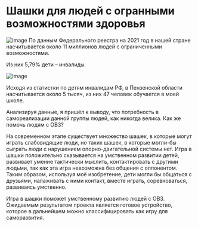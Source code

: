 # Шашки для людей с огранными возможностями здоровья

![image](https://user-images.githubusercontent.com/84613812/147714583-b9e68522-415b-4874-b7a1-3121a196f5a7.png)
По данным Федерального реестра на 2021 год в нашей стране насчитывается около 11 миллионов людей с ограниченными возможностями.  

Из них 5,79% дети – инвалиды. 

![image](https://user-images.githubusercontent.com/84613812/147714741-be68a04c-bf6b-420f-9b18-ad5692dc363a.png)

Исходя из статистки по детям инвалидам РФ, в Пензенской области насчитывается около 5 тысяч, из них 47 человек обучается в моей школе.  

Анализируя данные, я пришёл к выводу, что потребность в самореализации данной группы людей, как никогда велика. Как же помочь людям с ОВЗ? 

На современном этапе существует множество шашек, в которые могут играть слабовидящие люди, но таких шашек, в которые могли-бы сыграть люди с нарушением опорно-двигательной системы нет. Игра в шашки положительно сказывается на умственном развитии детей, развивает умение тактически мыслить, контактировать с другими людьми, так как эта игра невозможна без общения с оппонентом. Таким образом, используя моё изобретение, дети могли бы общаться с друзьями, налаживать с ними контакт, вместе играть, соревноваться, развиваясь умственно. 

Игра в шашки поможет умственному развитию людей с ОВЗ.
Ожидаемым результатом проекта является готовое устройство, которое в дальнейшем можно классифицировать как игру для саморазвития.

